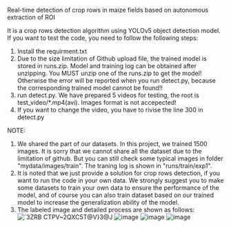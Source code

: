 Real-time detection of crop rows in maize fields based on autonomous extraction of ROI

It is a crop rows detection algorithm using YOLOv5 object detection model.
If you want to test the code, you need to follow the following steps:
1. Install the requirment.txt
2. Due to the size limitation of Github upload file, the trained model is stored in runs.zip. Model and training log can be obtained after unzipping. You MUST unzip one of the runs.zip to get the model! Otherwise the error will be reported when you run detect.py, because the corresponding trained model cannot be found!!
3. run detect.py. We have prepared 5 videos for testing, the root is test_video/*.mp4(avi). Images format is not accepected!
4. If you want to change the video, you have to rivise the line 300 in detect.py

NOTE:
1. We shared the part of our datasets. In this project, we trained 1500 images. It is sorry that we cannot share all the dataset due to the limitation of github. But you can still check some typical images in folder "mydata/images/train". The traning log is shown in "runs/train/exp1".
3. It is noted that we just provide a solution for crop rows detection, if you want to run the code in your own data. We strongly suggest you to make some datasets to train your own data to ensure the performance of the model, and of course you can also train dataset based on our trained model to increase the generalization ability of the model. 
4. The labeled image and detailed process are shown as follows:
![`3ZRB CTPV~2QXC5T@V}3@J](https://user-images.githubusercontent.com/38500652/169472351-d4743039-015f-4795-a2da-81e757eb460f.png)
![image](https://user-images.githubusercontent.com/38500652/194058780-feec709c-74d1-4eeb-9c3e-0468412b2401.png)
![image](https://user-images.githubusercontent.com/38500652/194058802-02308204-ff79-407e-a73d-c93d3b6816ee.png)
![image](https://user-images.githubusercontent.com/38500652/194058860-7f533038-9001-4cde-9c69-d63bce5aa738.png)

